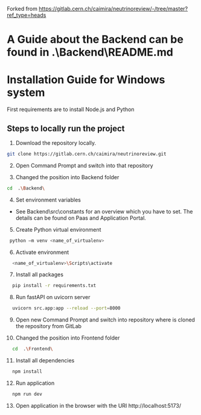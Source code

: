 Forked from https://gitlab.cern.ch/caimira/neutrinoreview/-/tree/master?ref_type=heads 
# A Guide about the Backend can be found  in .\Backend\README.md

# Installation Guide for Windows system 

First requirements are to install Node.js and Python

## Steps to locally run the project

1. Download the repository locally.

```bash
git clone https://gitlab.cern.ch/caimira/neutrinoreview.git
```

2. Open Command Prompt and switch into that repository 

3. Changed the position into Backend folder

```bash
cd  .\Backend\ 
```

4. Set environment variables

- See Backend\src\constants for an overview which you have to set. The details can be found on Paas and Application Portal.

5. Create Python virtual environment

```bash
 python –m venv <name_of_virtualenv>
```

6. Activate environment

```bash
  <name_of_virtualenv>\Scripts\activate
```

7. Install all packages

```bash
  pip install -r requirements.txt
```

8. Run fastAPI on uvicorn server

```bash
  uvicorn src.app:app --reload --port=8000
```

9. Open new Command Prompt and switch into repository where is cloned the repository from GitLab 

10. Changed the position into Frontend folder

```bash
  cd  .\Frontend\
```

11. Install all dependencies

```bash
  npm install
```

12. Run application

```bash
  npm run dev
```

13. Open application in the browser with the URI http://localhost:5173/
